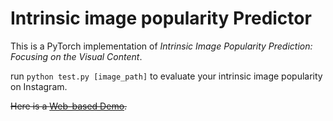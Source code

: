 # Intrinsic image popularity Predictor

This is a PyTorch implementation of *Intrinsic Image Popularity Prediction: Focusing on the Visual Content*.

run ```python test.py [image_path]``` to evaluate your intrinsic image popularity on Instagram. 

<!-- Please [click here](https://portland-my.sharepoint.com/:u:/g/personal/keyanding2-c_ad_cityu_edu_hk/EeQcNCrMrvRIor44lbj9hOsBN6qZ2SafvdB0auO7TAGchg?e=BxkeuN) to download the released pretrained model.  -->

~~Here is a [Web-based Demo](http://keyan.ink/).~~

<!-- **Wait to add**:
1. The raw data of 150 million Instagram post information.
2. The generated DPIP dataset.  -->
